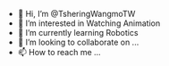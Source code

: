 - 👋 Hi, I’m @TsheringWangmoTW
- 👀 I’m interested in Watching Animation
- 🌱 I’m currently learning Robotics
- 💞️ I’m looking to collaborate on ...
- 📫 How to reach me ...

<!---
TsheringWangmoTW/TsheringWangmoTW is a ✨ special ✨ repository because its `README.md` (this file) appears on your GitHub profile.
You can click the Preview link to take a look at your changes.
--->
